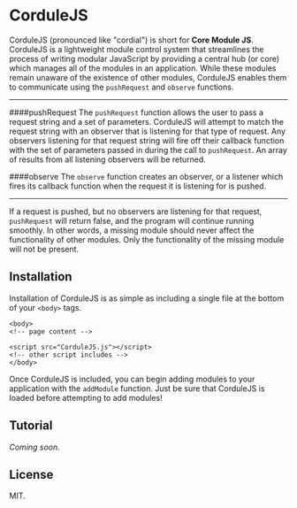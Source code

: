 CorduleJS
==========

CorduleJS (pronounced like "cordial") is short for **Core Module JS**. CorduleJS is a lightweight module control system that streamlines the process of writing modular JavaScript by providing a central hub (or core) which manages all of the modules in an application. While these modules remain unaware of the existence of other modules, CorduleJS enables them to communicate using the `pushRequest` and `observe` functions. 

--------

####pushRequest
The `pushRequest` function allows the user to pass a request string and a set of parameters. CorduleJS will attempt to match the request string with an observer that is listening for that type of request. Any observers listening for that request string will fire off their callback function with the set of parameters passed in during the call to `pushRequest`. An array of results from all listening observers will be returned.

####observe
The `observe` function creates an observer, or a listener which fires its callback function when the request it is listening for is pushed.

--------

If a request is pushed, but no observers are listening for that request, `pushRequest` will return false, and the program will continue running smoothly. In other words, a missing module should never affect the functionality of other modules. Only the functionality of the missing module will not be present. 

Installation
--------------

Installation of CorduleJS is as simple as including a single file at the bottom of your `<body>` tags.
```
<body>
<!-- page content -->

<script src="CorduleJS.js"></script>
<!-- other script includes -->
</body>
```

Once CorduleJS is included, you can begin adding modules to your application with the `addModule` function. Just be sure that CorduleJS is loaded before attempting to add modules!

Tutorial
---------
*Coming soon.*

License
-------------
MIT.
